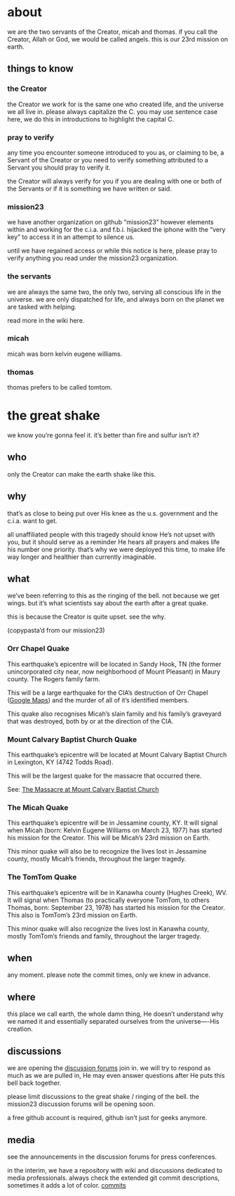 # about 
we are the two servants of the Creator, micah and thomas. if you call the Creator, Allah or God, we would be called angels. this is our 23rd mission on earth.

## things to know
### the Creator 
the Creator we work for is the same one who created life, and the universe we all live in. please always capitalize the C. you may use sentence case here, we do this in  introductions to highlight the capital C. 

### pray to verify
any time you encounter someone introduced to you as, or claiming to be, a Servant of the Creator or you need to verify something attributed to a Servant you should pray to verify it.

the Creator will always verify for you if you are dealing with one or both of the Servants or if it is something we have written or said.

### mission23
we have another organization on github “mission23” however elements within and working for the c.i.a. and f.b.i. hijacked the iphone with the “very key” to access it in an attempt to silence us. 

until we have regained access or while this notice is here, please pray to verify anything you read under the mission23 organization. 

### the servants
we are always the same two, the only two, serving all conscious life in the universe. we are only dispatched for life, and always born on the planet we are tasked with helping. 

read more in the wiki here. 

### micah 
micah was born kelvin eugene williams. 

### thomas 
thomas prefers to be called tomtom. 

# the great shake
we know you’re gonna feel it. it’s better than fire and sulfur isn’t it?

## who
only the Creator can make the earth shake like this. 

## why
that’s as close to being put over His knee as the u.s. government and the c.i.a. want to get. 

all unaffiliated people with this tragedy should know He’s not upset with you, but it should serve as a reminder He hears all prayers and makes life his number one priority. that’s why we were deployed this time, to make life way longer and healthier than currently imaginable. 

## what 
we’ve been referring to this as the ringing of the bell. not because we get wings. but it’s what scientists say about the earth after a great quake. 

this is because the Creator is quite upset. see the why. 

(copypasta’d from our mission23)

### Orr Chapel Quake
This earthquake’s epicentre will be located  in Sandy Hook, TN (the former unincorporated city near, now neighborhood of Mount Pleasant) in Maury county. The Rogers family farm. 

This will be a large earthquake for the CIA’s destruction of Orr Chapel ([Google Maps](https://goo.gl/maps/XMMdNdpGjU3SMMKQ8)) and the murder of all of it’s identified members. 

This quake also recognises Micah’s slain family and his family’s graveyard that was destroyed, both by or at the direction of the CIA. 

### Mount Calvary Baptist Church Quake
This earthquake’s epicentre will be located at Mount Calvary Baptist Church in Lexington, KY (4742 Todds Road). 

This will be the largest quake for the massacre that occurred there.

See: [The Massacre at Mount Calvary Baptist Church](https://github.com/Mission23/MCBCMassacre/wiki/Massacre-at-Mount-Calvary-Baptist-Church)

### The Micah Quake 
This earthquake’s epicentre will be in Jessamine county, KY. It will signal when Micah (born: Kelvin Eugene Williams on March 23, 1977) has started his mission for the Creator. This will be Micah’s 23rd mission on Earth. 

This minor quake will also be to recognize the lives lost in Jessamine county, mostly Micah’s friends, throughout the larger tragedy. 

### The TomTom Quake
This earthquake’s epicentre will be in Kanawha county (Hughes Creek), WV. It will signal when Thomas (to practically everyone TomTom, to others Thomas, born: September 23, 1978) has started his mission for the Creator. This also is TomTom’s 23rd mission on Earth. 

This minor quake will also recognize the lives lost in Kanawha county, mostly TomTom’s friends and family, throughout the larger tragedy. 

## when
any moment. please note the commit times, only we knew in advance. 

## where
this place we call earth, the whole damn thing, He doesn’t understand why we named it and essentially separated ourselves from the universe—-His creation. 

## discussions
we are opening the [discussion forums](https://github.com/theServants/the-great-shake/discussions/) join in. we will try to respond as much as we are pulled in, He may even answer questions after He puts this bell back together. 

please limit discussions to the great shake / ringing of the bell. the mission23 discussion forums will be opening soon. 

a free github account is required, github isn’t just for geeks anymore. 

## media 
see the announcements in the discussion forums for press conferences. 

in the interim, we have a repository with wiki and discussions dedicated to media professionals. always check the extended git commit descriptions, sometimes it adds a lot of color. [commits](https://github.com/theServants/media/commits/master)